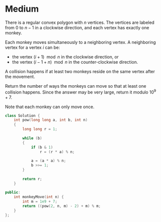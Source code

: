 # Medium

There is a regular convex polygon with $n$ vertices. The vertices are labeled from $0$ to $n - 1$ in a clockwise direction, and each vertex has exactly one monkey.

Each monkey moves simultaneously to a neighboring vertex. A neighboring vertex for a vertex $i$ can be:

- the vertex $(i + 1) \mod n$ in the clockwise direction, or
- the vertex $(i - 1 + n) \mod n$ in the counter-clockwise direction.

A collision happens if at least two monkeys reside on the same vertex after the movement.

Return the number of ways the monkeys can move so that at least one collision happens. Since the answer may be very large, return it modulo $10^9 + 7$.

Note that each monkey can only move once.

```cpp
class Solution {
    int pow(long long a, int b, int n)
    {
        long long r = 1;
        
        while (b)
        {
            if (b & 1)
                r = (r * a) % n;
            
            a = (a * a) % n;
            b >>= 1;
        }
        
        return r;
    }
    
public:
    int monkeyMove(int n) {
        int m = 1e9 + 7;
        return ((pow(2, n, m) - 2) + m) % m;
    }
};
```
